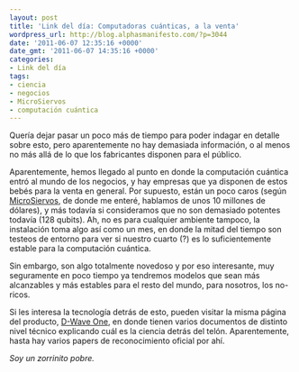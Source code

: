 ```yaml
---
layout: post
title: 'Link del día: Computadoras cuánticas, a la venta'
wordpress_url: http://blog.alphasmanifesto.com/?p=3044
date: '2011-06-07 12:35:16 +0000'
date_gmt: '2011-06-07 14:35:16 +0000'
categories:
- Link del día
tags:
- ciencia
- negocios
- MicroSiervos
- computación cuántica
---
```


Quería dejar pasar un poco más de tiempo para poder indagar en detalle sobre esto, pero aparentemente no hay demasiada información, o al menos no más allá de lo que los fabricantes disponen para el público.

Aparentemente, hemos llegado al punto en donde la computación cuántica entró al mundo de los negocios, y hay empresas que ya disponen de estos bebés para la venta en general. Por supuesto, están un poco caros (según [MicroSiervos](http://www.microsiervos.com/archivo/leyendas-urbanas/se-vende-ordenador-cuantico-128-qubits.html), de donde me enteré, hablamos de unos 10 millones de dólares), y más todavía si consideramos que no son demasiado potentes todavía (128 qubits). Ah, no es para cualquier ambiente tampoco, la instalación toma algo así como un mes, en donde la mitad del tiempo son testeos de entorno para ver si nuestro cuarto (?) es lo suficientemente estable para la computación cuántica.

Sin embargo, son algo totalmente novedoso y por eso interesante, muy seguramente en poco tiempo ya tendremos modelos que sean más alcanzables y más estables para el resto del mundo, para nosotros, los no-ricos.

Si les interesa la tecnología detrás de esto, pueden visitar la misma página del producto, [D-Wave One](http://www.dwavesys.com/en/products-services.html), en donde tienen varios documentos de distinto nivel técnico explicando cuál es la ciencia detrás del telón. Aparentemente, hasta hay varios papers de reconocimiento oficial por ahí.

_Soy un zorrinito pobre._
